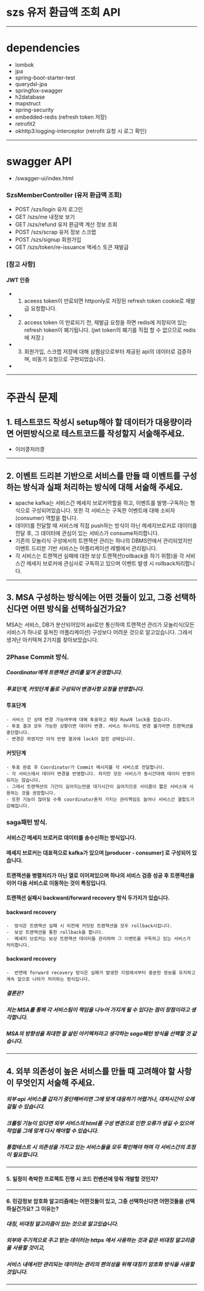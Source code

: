 # szs 유저 환급액 조회 API

------------
#  dependencies
  + lombok
  + jpa
  + spring-boot-starter-test
  + querydsl-jpa
  + springfox-swagger
  + h2database
  + mapstruct
  + spring-security
  + embedded-redis (refresh token 저장)
  + retrofit2
  + okhttp3:logging-interceptor (retrofit 요청 시 로그 확인)
------------

# swagger API

+  /swagger-ui/index.html

###  SzsMemberController (유저 환급액 조회)

  + POST /szs/login 유저 로그인
  + GET /szs/me 내정보 보기
  + GET /szs/refund 유저 환급액 계산 정보 조회
  + POST /szs/scrap 유저 정보 스크랩
  + POST /szs/signup 회원가입
  + GET /szs/token/re-issuance 액세스 토큰 재발급


### [참고 사항]

  #### JWT 인증
  
  + 1. aceess token이 만료되면 httponly로 저장된 refresh token cookie로 재발급 요청합니다. 
  + 2. access token 이 만료되기 전, 재발급 요청을 하면 redis에 저장되어 있는 refresh token이 폐기됩니다. (jwt token의 폐기를 직접 할 수 없으므로 redis에 저장.)
  + 3. 회원가입, 스크랩 저장에 대해 삼쩜삼으로부터 제공된 api의 데이터로 검증하며, 비동기 요청으로 구현되었습니다. 
  + 
------------
# 주관식 문제 

## 1. 테스트코드 작성시 setup해야 할 데이터가 대용량이라면 어떤방식으로 테스트코드를 작성할지 서술해주세요.
 
  + 이러쿵저러쿵
--- 
## 2. 이벤트 드리븐 기반으로 서비스를 만들 때 이벤트를 구성하는 방식과 실패 처리하는 방식에 대해 서술해 주세요.
  + apache kafka는 서비스간 메세지 브로커역할을 하고, 이벤트를 발행-구독하는 형식으로 구성되어있습니다. 또한 각 서비스는 구독한 이벤트에 대해 소비자(consumer) 역할을 합니다.
  + 데이터를 전달할 때 서비스에 직접 push하는 방식이 아닌 메세지브로커로 데이터를 전달 후, 그 데이터에 관심이 있는 서비스가 consume처리합니다.
  + 기존의 모놀리식 구성에서의 트랜잭션 관리는 하나의 DBMS안에서 관리되었지만 이벤트 드리븐 기반 서비스는 어플리케이션 레벨에서 관리됩니다.  
  + 각 서비스는 트랜잭션 실패에 대한 보상 트랜잭션(rollback을 하기 위함)을 각 서비스간 메세지 브로커에 관심사로 구독하고 있으며 이벤트 발생 시 rollback처리합니다. 
---
## 3. MSA 구성하는 방식에는 어떤 것들이 있고, 그중 선택하신다면 어떤 방식을 선택하실건가요?
  
  MSA는 서비스, DB가 분산되어있어 api로만 통신하여 트랜잭션 관리가 모놀리식(모든 서비스가 하나로 뭉쳐진 어플리케이션) 구성보다 어려운 것으로 알고있습니다. 
  그래서 생겨난 아키텍쳐 2가지를 찾아보았습니다. 
  
  ###  2Phase Commit 방식.
   #####  Coordinator에게 트랜잭션 관리를 맡겨 운영합니다.
   #####  투표단계, 커밋단계 둘로 구성되어 변경사항 요청을 반영합니다. 
    
   #### 투표단계   
    - 서비스 간 상태 변경 가능여부에 대해 투표하고 해당 Row에 lock을 잡습니다. 
    - 투표 결과 모두 가능한 상황이면 데이터 변경. 서비스 하나라도 변경 불가라면 트랜잭션을 중단합니다.
    - 변경은 하였지만 아직 반영 결과에 lock이 잡힌 상태입니다. 
 
   #### 커밋단계
    - 투표 완료 후 Coordinator가 Commit 메시지를 각 서비스로 전달합니다.
    - 각 서비스에서 데이터 변경을 반영합니다. 하지만 모든 서비스가 동시간대에 데이터 반영이 되지는 않습니다.
    - 그래서 트랜잭션의 기간이 길어지는만큼 대기시간이 길어지므로 사이클이 짧은 서비스에 사용하는 것을 권장합니다. 
    - 또한 기능이 많아질 수록 coordinator혼자 가지는 관리책임도 늘어나 서비스간 결합도가 강해집니다.
  
  ### saga패턴 방식.
   #### 서비스간 메세지 브로커로 데이터를 송수신하는 방식입니다.  
   #### 메세지 브로커는 대표적으로 kafka가 있으며 [producer - consumer] 로 구성되어 있습니다. 
   #### 트랜잭션을 병렬처리가 아닌 열로 이어져있으며 하나의 서비스 검증 성공 후 트랜잭션을 이어 다음 서비스로 이동하는 것이 특징입니다.
   #### 트랜잭션 실패시 backward/forward recovery 방식 두가지가 있습니다.
   
   #### backward recovery
    -  방식은 트랜잭션 실패 시 이전에 커밋된 트랜잭션을 모두 rollback시킵니다. 
    -  보상 트랜잭션을 통한 rollback을 합니다. 
    -  메세지 브로커는 보상 트랜잭션 데이터들 관리하며 그 이벤트를 구독하고 있는 서비스가 처리합니다. 
   #### backward recovery
    -  반면에 forward recovery 방식은 실패가 발생한 지점에서부터 충분한 정보를 유지하고 계속 앞으로 나아가 처리하는 방식입니다.
 
   
 ##### 결론은? 
 #####  저는 MSA를 통해 각 서비스팀이 책임을 나누어 가지게 될 수 있다는 점이 장점이라고 생각합니다. 
 #####  MSA의 방향성을 최대한 잘 살린 아키텍처라고 생각하는 saga패턴 방식을 선택할 것 같습니다.
   
---
## 4. 외부 의존성이 높은 서비스를 만들 때 고려해야 할 사항이 무엇인지 서술해 주세요.
  ##### 외부 api 서비스를 갑자기 중단해버리면 그에 맞게 대응하기 어렵거나, 대처시간이 오래걸릴 수 있습니다.
  ##### 크롤링 기능이 있다면 외부 서비스의 html폼 구성 변경으로 인한 오류가 생길 수 있으며 작업을 그에 맞게 다시 해야할 수 있습니다.
  ##### 통합테스트 시 의존성을 가지고 있는 서비스들을 모두 확인해야 하며 각 서비스간의 조정이 필요합니다. 
  
---
#### 5. 일정이 촉박한 프로젝트 진행 시 코드 컨벤션에 맞춰 개발할 것인지?
  
---
#### 6. 민감정보 암호화 알고리즘에는 어떤것들이 있고, 그중 선택하신다면 어떤것들을 선택하실건가요? 그 이유는?

  ##### 대칭, 비대칭 알고리즘이 있는 것으로 알고있습니다. 
  ##### 외부와 주기적으로 주고 받는 데이터는 https 에서 사용하는 것과 같은 비대칭 알고리즘을 사용할 것이고, 
  ##### 서비스 내에서만 관리되는 데이터는 관리의 편의성을 위해 대칭키 암호화 방식을 사용할 것입니다. 
------------
  
  
  
  
  
  
  
